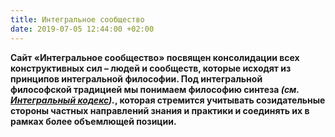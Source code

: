 ```yaml
---
title: Интегральное сообщество
date: 2019-07-05 12:44:00 +02:00
---
```


**Сайт «Интегральное сообщество» посвящен консолидации всех конструктивных сил – людей и сообществ, которые исходят из принципов интегральной философии. Под интегральной философской традицией мы понимаем философию синтеза *(см. [Интегральный кодекс](https://allunity.ru/codex.php)).*, которая стремится учитывать созидательные стороны частных направлений знания и практики и соединять их в рамках более объемлющей позиции.**